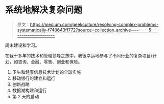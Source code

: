 # 系统地解决复杂问题

> 原文：<https://medium.com/geekculture/resolving-complex-problems-systematically-f748643ff772?source=collection_archive---------5----------------------->

周末建设和学习。

在我十多年的技术和管理领导之旅中，我很幸运地参与了不同行业的复杂项目/计划，如咨询、金融、零售、创业和保险。

1.  卫生和健康信息技术计划的全球实施
2.  移动银行的建立和运行
3.  创新战略
4.  数据湖构建和运行
5.  第 2 天的启动